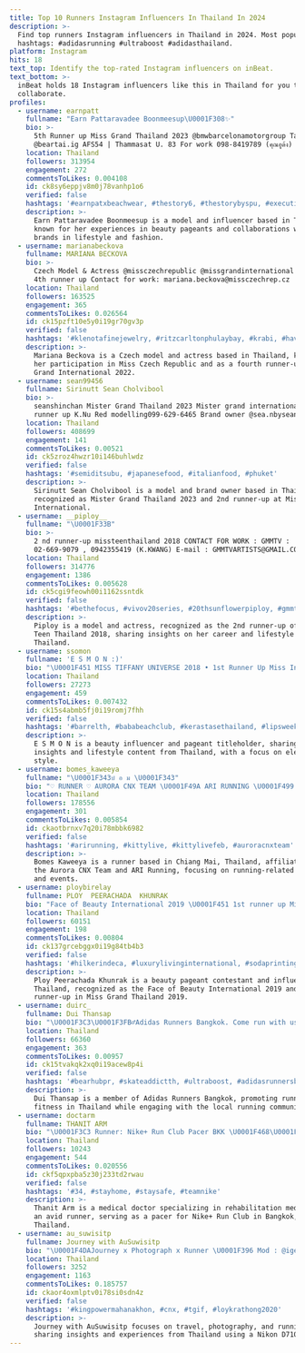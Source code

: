 ```yaml
---
title: Top 10 Runners Instagram Influencers In Thailand In 2024
description: >-
  Find top runners Instagram influencers in Thailand in 2024. Most popular
  hashtags: #adidasrunning #ultraboost #adidasthailand.
platform: Instagram
hits: 18
text_top: Identify the top-rated Instagram influencers on inBeat.
text_bottom: >-
  inBeat holds 18 Instagram influencers like this in Thailand for you to
  collaborate.
profiles:
  - username: earnpatt
    fullname: "Earn Pattaravadee Boonmeesup\U0001F308✨"
    bio: >-
      5th Runner up Miss Grand Thailand 2023 @bmwbarcelonamotorgroup Talents
      @beartai.ig AFS54 | Thammasat U. 83 For work 098-8419789 (คุณอูด้ง)
    location: Thailand
    followers: 313954
    engagement: 272
    commentsToLikes: 0.004108
    id: ck8sy6eppjv8m0j78vanhp1o6
    verified: false
    hashtags: '#earnpatxbeachwear, #thestory6, #thestorybyspu, #executivecourse'
    description: >-
      Earn Pattaravadee Boonmeesup is a model and influencer based in Thailand,
      known for her experiences in beauty pageants and collaborations with
      brands in lifestyle and fashion.
  - username: marianabeckova
    fullname: MARIANA BECKOVA
    bio: >-
      Czech Model & Actress @missczechrepublic @missgrandinternational MGI 2022
      4th runner up Contact for work: mariana.beckova@missczechrep.cz
    location: Thailand
    followers: 163525
    engagement: 365
    commentsToLikes: 0.026564
    id: ck15pzft10e5y0i19gr70gv3p
    verified: false
    hashtags: '#klenotafinejewelry, #ritzcarltonphulaybay, #krabi, #havenmountainretreat'
    description: >-
      Mariana Beckova is a Czech model and actress based in Thailand, known for
      her participation in Miss Czech Republic and as a fourth runner-up in Miss
      Grand International 2022.
  - username: sean99456
    fullname: Sirinutt Sean Cholvibool
    bio: >-
      seanshinchan Mister Grand Thailand 2023 Mister grand international 2nd
      runner up K.Nu Red modelling099-629-6465 Brand owner @sea.nbysean
    location: Thailand
    followers: 408699
    engagement: 141
    commentsToLikes: 0.00521
    id: ck5zroz4hwzr10i146buhlwdz
    verified: false
    hashtags: '#semiditsubu, #japanesefood, #italianfood, #phuket'
    description: >-
      Sirinutt Sean Cholvibool is a model and brand owner based in Thailand,
      recognized as Mister Grand Thailand 2023 and 2nd runner-up at Mister Grand
      International.
  - username: __piploy__
    fullname: "\U0001F33B"
    bio: >-
      2 nd runner-up missteenthailand 2018 CONTACT FOR WORK : GMMTV :
      02-669-9079 , 0942355419 (K.KWANG) E-mail : GMMTVARTISTS@GMAIL.COM
    location: Thailand
    followers: 314776
    engagement: 1386
    commentsToLikes: 0.005628
    id: ck5cgi9feowh00i1162ssntdk
    verified: false
    hashtags: '#bethefocus, #vivov20series, #20thsunflowerpiploy, #gmmtv2021'
    description: >-
      Piploy is a model and actress, recognized as the 2nd runner-up of Miss
      Teen Thailand 2018, sharing insights on her career and lifestyle in
      Thailand.
  - username: ssomon
    fullname: 'E S M O N :)'
    bio: "\U0001F451 MISS TIFFANY UNIVERSE 2018 • 1st Runner Up Miss International Queen 2019 \U0001F98BOwner : @esbua.style Contact LINE ID : ninlagar \U0001F4DE084-2656429 ,083-9161969"
    location: Thailand
    followers: 27273
    engagement: 459
    commentsToLikes: 0.007432
    id: ck15s4abmb5fj0i19romj7fhh
    verified: false
    hashtags: '#barrelth, #bababeachclub, #kerastasethailand, #lipsweekendgetawayep3'
    description: >-
      E S M O N is a beauty influencer and pageant titleholder, sharing fashion
      insights and lifestyle content from Thailand, with a focus on elegance and
      style.
  - username: bomes_kaweeya
    fullname: "\U0001F343บ๋ อ ม \U0001F343"
    bio: "♡ RUNNER ♡ AURORA CNX TEAM \U0001F49A ARI RUNNING \U0001F499 Chiangmai Thailand \U0001F1F9\U0001F1ED"
    location: Thailand
    followers: 178556
    engagement: 301
    commentsToLikes: 0.005854
    id: ckaotbrnxv7q20i78mbbk6982
    verified: false
    hashtags: '#arirunning, #kittylive, #kittylivefeb, #auroracnxteam'
    description: >-
      Bomes Kaweeya is a runner based in Chiang Mai, Thailand, affiliated with
      the Aurora CNX Team and ARI Running, focusing on running-related content
      and events.
  - username: ploybirelay
    fullname: PLOY  PEERACHADA  KHUNRAK
    bio: "Face of Beauty International 2019 \U0001F451 1st runner up Miss Grand Thailand 2019 For work P’Van 086-1397557"
    location: Thailand
    followers: 60151
    engagement: 198
    commentsToLikes: 0.00804
    id: ck137grcebggx0i19g84tb4b3
    verified: false
    hashtags: '#hilkerindeca, #luxurylivinginternational, #sodaprinting, #llixsesia'
    description: >-
      Ploy Peerachada Khunrak is a beauty pageant contestant and influencer from
      Thailand, recognized as the Face of Beauty International 2019 and 1st
      runner-up in Miss Grand Thailand 2019.
  - username: duirc_
    fullname: Dui Thansap
    bio: "\U0001F3C3\U0001F3FB‍♂️Adidas Runners Bangkok. Come run with us. \U0001F4DDOther works, pls contact ☎️ 091-914-4442 K’Teay"
    location: Thailand
    followers: 66360
    engagement: 363
    commentsToLikes: 0.00957
    id: ck15tvakqk2xq0i19acew8p4i
    verified: false
    hashtags: '#bearhubpr, #skateaddictth, #ultraboost, #adidasrunnersbangkok'
    description: >-
      Dui Thansap is a member of Adidas Runners Bangkok, promoting running and
      fitness in Thailand while engaging with the local running community.
  - username: doctarm
    fullname: THANIT ARM
    bio: "\U0001F3C3 Runner: Nike+ Run Club Pacer BKK \U0001F468\U0001F3FB‍⚕️ Medical Doctor, Rehab Medicine \U0001F3EB AC119, TU65, Siriraj 116, Rehab CMU"
    location: Thailand
    followers: 10243
    engagement: 544
    commentsToLikes: 0.020556
    id: ckf5qpxpba5z30j233td2rwau
    verified: false
    hashtags: '#34, #stayhome, #staysafe, #teamnike'
    description: >-
      Thanit Arm is a medical doctor specializing in rehabilitation medicine and
      an avid runner, serving as a pacer for Nike+ Run Club in Bangkok,
      Thailand.
  - username: au_suwisitp
    fullname: Journey with AuSuwisitp
    bio: "\U0001F4DAJourney x Photograph x Runner \U0001F396 Mod : @igersthailand \U0001F4F8 Shot by Nikon D7100 \U0001F4E9 DM anything anytime anywhere."
    location: Thailand
    followers: 3252
    engagement: 1163
    commentsToLikes: 0.185757
    id: ckaor4oxmlptv0i78si0sdn4z
    verified: false
    hashtags: '#kingpowermahanakhon, #cnx, #tgif, #loykrathong2020'
    description: >-
      Journey with AuSuwisitp focuses on travel, photography, and running,
      sharing insights and experiences from Thailand using a Nikon D7100.
---
```



